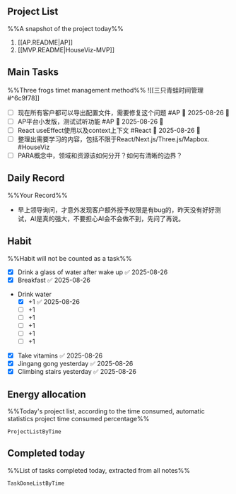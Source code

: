 ## Project List
%%A snapshot of the project today%%
1. [[AP.README|AP]]
2. [[MVP.README|HouseViz-MVP]]

## Main Tasks
%%Three frogs timet management method%% 
![[三只青蛙时间管理#^6c9f78]]

- [ ] 现在所有客户都可以导出配置文件，需要修复这个问题 #AP  📅 2025-08-26 🔺 
- [ ] AP平台小发版，测试试听功能 #AP  📅 2025-08-26 🔺 
- [ ] React useEffect使用以及context上下文 #React  📅 2025-08-26 🔺 
- [ ] 整理出需要学习的内容，包括不限于React/Next.js/Three.js/Mapbox. #HouseViz 
- [ ] PARA概念中，领域和资源该如何分开？如何有清晰的边界？

## Daily Record
%%Your Record%%
- 早上领导询问，才意外发现客户额外授予权限是有bug的，昨天没有好好测试，AI是真的强大，不要担心AI会不会做不到，先问了再说。
## Habit
%%Habit will not be counted as a task%%
- [x] Drink a glass of water after wake up ✅ 2025-08-26
- [x] Breakfast ✅ 2025-08-26
- Drink water
	- [x] +1 ✅ 2025-08-26
	- [ ] +1
	- [ ] +1
	- [ ] +1
	- [ ] +1
	- [ ] +1
- [x] Take vitamins ✅ 2025-08-26
- [x] Jingang gong yesterday ✅ 2025-08-26
- [x] Climbing stairs yesterday ✅ 2025-08-26

## Energy allocation
%%Today's project list, according to the time consumed, automatic statistics project time consumed percentage%%
```LifeOS
ProjectListByTime
```

## Completed today
%%List of tasks completed today, extracted from all notes%%
```LifeOS
TaskDoneListByTime
```
